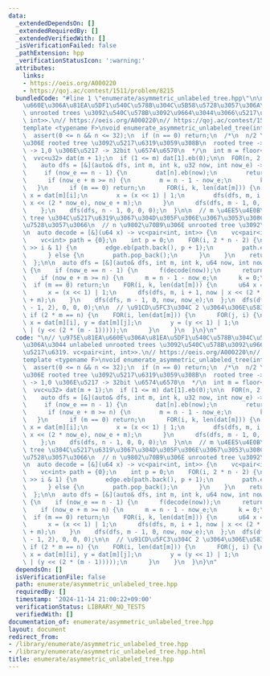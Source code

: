```yaml
---
data:
  _extendedDependsOn: []
  _extendedRequiredBy: []
  _extendedVerifiedWith: []
  _isVerificationFailed: false
  _pathExtension: hpp
  _verificationStatusIcon: ':warning:'
  attributes:
    links:
    - https://oeis.org/A000220
    - https://qoj.ac/contest/1511/problem/8215
  bundledCode: "#line 1 \"enumerate/asymmetric_unlabeled_tree.hpp\"\n\n// \u975E\u81EA\
    \u660E\u306A\u81EA\u5DF1\u540C\u578B\u304C\u5B58\u5728\u3057\u306A\u3044 unlabeled\
    \ unrooted trees \u3092\u540C\u578B\u3092\u9664\u3044\u3066\u5217\u6319. vc<pair<int,\
    \ int>>.\n// https://oeis.org/A000220\n// https://qoj.ac/contest/1511/problem/8215\n\
    template <typename F>\nvoid enumerate_asymmetric_unlabeled_tree(int n, F f) {\n\
    \  assert(0 <= n && n <= 32);\n  if (n == 0) return;\n  /*\n  n/2 \u4EE5\u4E0B\
    \u306E rooted tree \u3092\u5217\u6319\u3059\u308B\n  rooted tree -> bracket sequence\
    \ -> 1,0 \u306E\u5217 -> 32bit \u6574\u6570\n  */\n  int m = floor<int>(n, 2);\n\
    \  vvc<u32> dat(m + 1);\n  if (1 <= m) dat[1].eb(0);\n\n  FOR(n, 2, m + 1) {\n\
    \    auto dfs = [&](auto& dfs, int m, int k, u32 now, int now_e) -> void {\n \
    \     if (now_e == n - 1) {\n        dat[n].eb(now);\n        return;\n      }\n\
    \      if (now_e + m >= n) {\n        m = n - 1 - now_e;\n        k = 0;\n   \
    \   }\n      if (m == 0) return;\n      FOR(i, k, len(dat[m])) {\n        u32\
    \ x = dat[m][i];\n        x = (x << 1) | 1;\n        dfs(dfs, m, i + 1, now |\
    \ x << (2 * now_e), now_e + m);\n      }\n      dfs(dfs, m - 1, 0, now, now_e);\n\
    \    };\n    dfs(dfs, n - 1, 0, 0, 0);\n  }\n\n  // m \u4EE5\u4E0B\u306E rooted\
    \ tree \u304C\u5217\u6319\u3067\u304D\u305F\u306E\u3067\u3053\u308C\u3092\u5229\
    \u7528\u3057\u3066\n  // n \u9802\u70B9\u306E unrooted tree \u3092\u5217\u6319\
    \n  auto decode = [&](u64 x) -> vc<pair<int, int>> {\n    vc<pair<int, int>> edge;\n\
    \    vc<int> path = {0};\n    int p = 0;\n    FOR(i, 2 * n - 2) {\n      if (x\
    \ >> i & 1) {\n        edge.eb(path.back(), p + 1);\n        path.eb(p + 1), p++;\n\
    \      } else {\n        path.pop_back();\n      }\n    }\n    return edge;\n\
    \  };\n\n  auto dfs = [&](auto& dfs, int m, int k, u64 now, int now_e) -> void\
    \ {\n    if (now_e == n - 1) {\n      f(decode(now));\n      return;\n    }\n\
    \    if (now_e + m >= n) {\n      m = n - 1 - now_e;\n      k = 0;\n    }\n  \
    \  if (m == 0) return;\n    FOR(i, k, len(dat[m])) {\n      u64 x = dat[m][i];\n\
    \      x = (x << 1) | 1;\n      dfs(dfs, m, i + 1, now | x << (2 * now_e), now_e\
    \ + m);\n    }\n    dfs(dfs, m - 1, 0, now, now_e);\n  };\n  dfs(dfs, floor<int>(n\
    \ - 1, 2), 0, 0, 0);\n\n  // \u91CD\u5FC3\u304C 2 \u3064\u306E\u5834\u5408\n \
    \ if (2 * m == n) {\n    FOR(i, len(dat[m])) {\n      FOR(j, i) {\n        u64\
    \ x = dat[m][i], y = dat[m][j];\n        y = (y << 1) | 1;\n        f(decode(x\
    \ | (y << (2 * (m - 1)))));\n      }\n    }\n  }\n}\n"
  code: "\n// \u975E\u81EA\u660E\u306A\u81EA\u5DF1\u540C\u578B\u304C\u5B58\u5728\u3057\
    \u306A\u3044 unlabeled unrooted trees \u3092\u540C\u578B\u3092\u9664\u3044\u3066\
    \u5217\u6319. vc<pair<int, int>>.\n// https://oeis.org/A000220\n// https://qoj.ac/contest/1511/problem/8215\n\
    template <typename F>\nvoid enumerate_asymmetric_unlabeled_tree(int n, F f) {\n\
    \  assert(0 <= n && n <= 32);\n  if (n == 0) return;\n  /*\n  n/2 \u4EE5\u4E0B\
    \u306E rooted tree \u3092\u5217\u6319\u3059\u308B\n  rooted tree -> bracket sequence\
    \ -> 1,0 \u306E\u5217 -> 32bit \u6574\u6570\n  */\n  int m = floor<int>(n, 2);\n\
    \  vvc<u32> dat(m + 1);\n  if (1 <= m) dat[1].eb(0);\n\n  FOR(n, 2, m + 1) {\n\
    \    auto dfs = [&](auto& dfs, int m, int k, u32 now, int now_e) -> void {\n \
    \     if (now_e == n - 1) {\n        dat[n].eb(now);\n        return;\n      }\n\
    \      if (now_e + m >= n) {\n        m = n - 1 - now_e;\n        k = 0;\n   \
    \   }\n      if (m == 0) return;\n      FOR(i, k, len(dat[m])) {\n        u32\
    \ x = dat[m][i];\n        x = (x << 1) | 1;\n        dfs(dfs, m, i + 1, now |\
    \ x << (2 * now_e), now_e + m);\n      }\n      dfs(dfs, m - 1, 0, now, now_e);\n\
    \    };\n    dfs(dfs, n - 1, 0, 0, 0);\n  }\n\n  // m \u4EE5\u4E0B\u306E rooted\
    \ tree \u304C\u5217\u6319\u3067\u304D\u305F\u306E\u3067\u3053\u308C\u3092\u5229\
    \u7528\u3057\u3066\n  // n \u9802\u70B9\u306E unrooted tree \u3092\u5217\u6319\
    \n  auto decode = [&](u64 x) -> vc<pair<int, int>> {\n    vc<pair<int, int>> edge;\n\
    \    vc<int> path = {0};\n    int p = 0;\n    FOR(i, 2 * n - 2) {\n      if (x\
    \ >> i & 1) {\n        edge.eb(path.back(), p + 1);\n        path.eb(p + 1), p++;\n\
    \      } else {\n        path.pop_back();\n      }\n    }\n    return edge;\n\
    \  };\n\n  auto dfs = [&](auto& dfs, int m, int k, u64 now, int now_e) -> void\
    \ {\n    if (now_e == n - 1) {\n      f(decode(now));\n      return;\n    }\n\
    \    if (now_e + m >= n) {\n      m = n - 1 - now_e;\n      k = 0;\n    }\n  \
    \  if (m == 0) return;\n    FOR(i, k, len(dat[m])) {\n      u64 x = dat[m][i];\n\
    \      x = (x << 1) | 1;\n      dfs(dfs, m, i + 1, now | x << (2 * now_e), now_e\
    \ + m);\n    }\n    dfs(dfs, m - 1, 0, now, now_e);\n  };\n  dfs(dfs, floor<int>(n\
    \ - 1, 2), 0, 0, 0);\n\n  // \u91CD\u5FC3\u304C 2 \u3064\u306E\u5834\u5408\n \
    \ if (2 * m == n) {\n    FOR(i, len(dat[m])) {\n      FOR(j, i) {\n        u64\
    \ x = dat[m][i], y = dat[m][j];\n        y = (y << 1) | 1;\n        f(decode(x\
    \ | (y << (2 * (m - 1)))));\n      }\n    }\n  }\n}\n"
  dependsOn: []
  isVerificationFile: false
  path: enumerate/asymmetric_unlabeled_tree.hpp
  requiredBy: []
  timestamp: '2024-11-14 21:00:22+09:00'
  verificationStatus: LIBRARY_NO_TESTS
  verifiedWith: []
documentation_of: enumerate/asymmetric_unlabeled_tree.hpp
layout: document
redirect_from:
- /library/enumerate/asymmetric_unlabeled_tree.hpp
- /library/enumerate/asymmetric_unlabeled_tree.hpp.html
title: enumerate/asymmetric_unlabeled_tree.hpp
---
```

